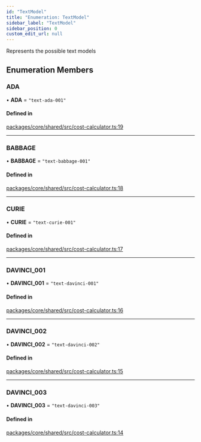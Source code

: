 ```yaml
---
id: "TextModel"
title: "Enumeration: TextModel"
sidebar_label: "TextModel"
sidebar_position: 0
custom_edit_url: null
---
```


Represents the possible text models

## Enumeration Members

### ADA

• **ADA** = ``"text-ada-001"``

#### Defined in

[packages/core/shared/src/cost-calculator.ts:19](https://github.com/Oneirocom/Magick/blob/c560ff45/packages/core/shared/src/cost-calculator.ts#L19)

___

### BABBAGE

• **BABBAGE** = ``"text-babbage-001"``

#### Defined in

[packages/core/shared/src/cost-calculator.ts:18](https://github.com/Oneirocom/Magick/blob/c560ff45/packages/core/shared/src/cost-calculator.ts#L18)

___

### CURIE

• **CURIE** = ``"text-curie-001"``

#### Defined in

[packages/core/shared/src/cost-calculator.ts:17](https://github.com/Oneirocom/Magick/blob/c560ff45/packages/core/shared/src/cost-calculator.ts#L17)

___

### DAVINCI\_001

• **DAVINCI\_001** = ``"text-davinci-001"``

#### Defined in

[packages/core/shared/src/cost-calculator.ts:16](https://github.com/Oneirocom/Magick/blob/c560ff45/packages/core/shared/src/cost-calculator.ts#L16)

___

### DAVINCI\_002

• **DAVINCI\_002** = ``"text-davinci-002"``

#### Defined in

[packages/core/shared/src/cost-calculator.ts:15](https://github.com/Oneirocom/Magick/blob/c560ff45/packages/core/shared/src/cost-calculator.ts#L15)

___

### DAVINCI\_003

• **DAVINCI\_003** = ``"text-davinci-003"``

#### Defined in

[packages/core/shared/src/cost-calculator.ts:14](https://github.com/Oneirocom/Magick/blob/c560ff45/packages/core/shared/src/cost-calculator.ts#L14)

